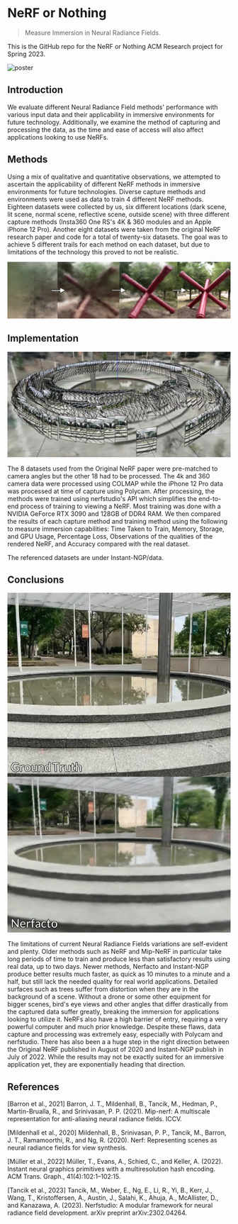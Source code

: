 # NeRF or Nothing
> Measure Immersion in Neural Radiance Fields.

This is the GitHub repo for the NeRF or Nothing ACM Research project for Spring 2023.

![poster](Documentation/poster.png)

## Introduction

We evaluate different Neural Radiance Field methods' performance with various input data and their applicability in immersive environments for future technology. Additionally, we examine the method of capturing and processing the data, as the time and ease of access will also affect applications looking to use NeRFs.

## Methods 

Using a mix of qualitative and quantitative observations, we attempted to ascertain the applicability of different NeRF methods in immersive environments for future technologies. Diverse capture methods and environments were used as data to train 4 different NeRF methods. Eighteen datasets were collected by us, six different locations (dark scene, lit scene, normal scene, reflective scene, outside scene) with three different capture methods (Insta360 One RS's 4K & 360 modules and an Apple iPhone 12 Pro). Another eight datasets were taken from the original NeRF research paper and code for a total of twenty-six datasets. The goal was to achieve 5 different trails for each method on each dataset, but due to limitations of the technology this proved to not be realistic.

![poster](Documentation/overtime.png)

## Implementation

![poster](Documentation/bts.png)

The 8 datasets used from the Original NeRF paper were pre-matched to camera angles but the other 18 had to be processed. The 4k and 360 camera data were processed using COLMAP while the iPhone 12 Pro data was processed at time of capture using Polycam. After processing, the methods were trained using nerfstudio's API which simplifies the end-to-end process of training to viewing a NeRF. Most training was done with a NVIDIA GeForce RTX 3090 and 128GB of DDR4 RAM. We then compared the results of each capture method and training method using the following to measure immersion capabilities: Time Taken to Train, Memory, Storage, and GPU Usage, Percentage Loss, Observations of the qualities of the rendered NeRF, and Accuracy compared with the real dataset. 

The referenced datasets are under Instant-NGP/data.

## Conclusions

![poster](Documentation/comparison.png)

 The limitations of current Neural Radiance Fields variations are self-evident and plenty. Older methods such as NeRF and Mip-NeRF in particular take long periods of time to train and produce less than satisfactory results using real data, up to two days. Newer methods, Nerfacto and Instant-NGP produce better results much faster, as quick as 10 minutes to a minute and a half, but still lack the needed quality for real world applications. Detailed surfaces such as trees suffer from distortion when they are in the background of a scene. Without a drone or some other equipment for bigger scenes, bird's eye views and other angles that differ drastically from the captured data suffer greatly, breaking the immersion for applications looking to utilize it. NeRFs also have a high barrier of entry, requiring a very powerful computer and much prior knowledge. Despite these flaws, data capture and processing was extremely easy, especially with Polycam and nerfstudio. There has also been a a huge step in the right direction between the Original NeRF published in August of 2020 and Instant-NGP publish in July of 2022. While the results may not be exactly suited for an immersive application yet, they are exponentially heading that direction.
 
 ## References
 
[Barron et al., 2021] Barron, J. T., Mildenhall, B., Tancik, M., Hedman, P., Martin-Brualla, R., and Srinivasan, P. P.
(2021). Mip-nerf: A multiscale representation for anti-aliasing neural radiance fields. ICCV.

[Mildenhall et al., 2020] Mildenhall, B., Srinivasan, P. P., Tancik, M., Barron, J. T., Ramamoorthi, R., and Ng, R.
(2020). Nerf: Representing scenes as neural radiance fields for view synthesis.

[Müller et al., 2022] Müller, T., Evans, A., Schied, C., and Keller, A. (2022). Instant neural graphics primitives with a
multiresolution hash encoding. ACM Trans. Graph., 41(4):102:1–102:15.

[Tancik et al., 2023] Tancik, M., Weber, E., Ng, E., Li, R., Yi, B., Kerr, J., Wang, T., Kristoffersen, A., Austin, J., Salahi,
K., Ahuja, A., McAllister, D., and Kanazawa, A. (2023). Nerfstudio: A modular framework for neural radiance field
development. arXiv preprint arXiv:2302.04264.

